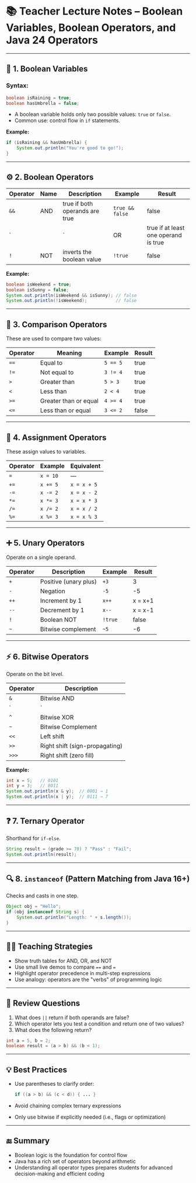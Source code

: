 # 📚 Teacher Lecture Notes – Boolean Variables, Boolean Operators, and Java 24 Operators

---

## 🔘 1. Boolean Variables

### Syntax:
```java
boolean isRaining = true;
boolean hasUmbrella = false;
```

- A boolean variable holds only two possible values: `true` or `false`.
- Common use: control flow in `if` statements.

**Example:**
```java
if (isRaining && hasUmbrella) {
    System.out.println("You're good to go!");
}
```

---

## ⚙️ 2. Boolean Operators

| Operator | Name  | Description                             | Example                     | Result |
|----------|--------|-----------------------------------------|-----------------------------|--------|
| `&&`     | AND   | true if both operands are true          | `true && false`             | false  |
| `||`    | OR    | true if at least one operand is true    | `true || false`             | true   |
| `!`      | NOT   | inverts the boolean value               | `!true`                     | false  |

**Example:**
```java
boolean isWeekend = true;
boolean isSunny = false;
System.out.println(isWeekend && isSunny); // false
System.out.println(!isWeekend);           // false
```

---

## 🧮 3. Comparison Operators

These are used to compare two values:

| Operator | Meaning               | Example        | Result  |
|----------|------------------------|----------------|---------|
| `==`     | Equal to              | `5 == 5`       | true    |
| `!=`     | Not equal to          | `3 != 4`       | true    |
| `>`      | Greater than          | `5 > 3`        | true    |
| `<`      | Less than             | `2 < 4`        | true    |
| `>=`     | Greater than or equal | `4 >= 4`       | true    |
| `<=`     | Less than or equal    | `3 <= 2`       | false   |

---

## 🧾 4. Assignment Operators

These assign values to variables.

| Operator | Example         | Equivalent          |
|----------|------------------|---------------------|
| `=`      | `x = 10`         | —                   |
| `+=`     | `x += 5`         | `x = x + 5`         |
| `-=`     | `x -= 2`         | `x = x - 2`         |
| `*=`     | `x *= 3`         | `x = x * 3`         |
| `/=`     | `x /= 2`         | `x = x / 2`         |
| `%=`     | `x %= 3`         | `x = x % 3`         |

---

## ➕ 5. Unary Operators

Operate on a single operand.

| Operator | Description               | Example        | Result |
|----------|---------------------------|----------------|--------|
| `+`      | Positive (unary plus)     | `+3`           | 3      |
| `-`      | Negation                  | `-5`           | -5     |
| `++`     | Increment by 1            | `x++`          | x = x+1|
| `--`     | Decrement by 1            | `x--`          | x = x-1|
| `!`      | Boolean NOT               | `!true`        | false  |
| `~`      | Bitwise complement        | `~5`           | -6     |

---

## ⚡ 6. Bitwise Operators

Operate on the bit level.

| Operator | Description                  |
|----------|------------------------------|
| `&`      | Bitwise AND                  |
| `|`      | Bitwise OR                   |
| `^`      | Bitwise XOR                  |
| `~`      | Bitwise Complement           |
| `<<`     | Left shift                   |
| `>>`     | Right shift (sign-propagating) |
| `>>>`    | Right shift (zero fill)      |

**Example:**
```java
int x = 5;   // 0101
int y = 3;   // 0011
System.out.println(x & y);  // 0001 → 1
System.out.println(x | y);  // 0111 → 7
```

---

## ❓ 7. Ternary Operator

Shorthand for `if-else`.

```java
String result = (grade >= 70) ? "Pass" : "Fail";
System.out.println(result);
```

---

## 🔍 8. `instanceof` (Pattern Matching from Java 16+)

Checks and casts in one step.

```java
Object obj = "Hello";
if (obj instanceof String s) {
    System.out.println("Length: " + s.length());
}
```

---

## 👨‍🏫 Teaching Strategies

- Show truth tables for AND, OR, and NOT
- Use small live demos to compare `==` and `=`
- Highlight operator precedence in multi-step expressions
- Use analogy: operators are the "verbs" of programming logic

---

## 🧠 Review Questions

1. What does `||` return if both operands are false?
2. Which operator lets you test a condition and return one of two values?
3. What does the following return?
```java
int a = 5, b = 2;
boolean result = (a > b) && (b < 1);
```

---

## 💡 Best Practices

- Use parentheses to clarify order:
  ```java
  if ((a > b) && (c < d)) { ... }
  ```

- Avoid chaining complex ternary expressions
- Only use bitwise if explicitly needed (i.e., flags or optimization)

---

## 🔚 Summary

- Boolean logic is the foundation for control flow
- Java has a rich set of operators beyond arithmetic
- Understanding all operator types prepares students for advanced decision-making and efficient coding
